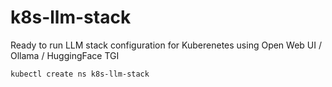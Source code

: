 # k8s-llm-stack
Ready to run LLM stack configuration for Kuberenetes using Open Web UI / Ollama / HuggingFace TGI

```sh
kubectl create ns k8s-llm-stack
```